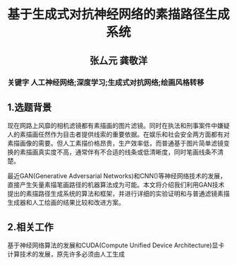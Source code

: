# <font><center>基于生成式对抗神经网络的素描路径生成系统</center></font>
## <font><center>张厶元  龚敬洋</center></font>

###   关键字 人工神经网络;深度学习;生成式对抗网络;绘画风格转移


##  1.选题背景

  现在网路上风靡的相机滤镜都有素描画的图片滤镜。同时在执法和刑事案件中嫌疑人的素描画任然作为目击者提供线索的重要依据。在娱乐和社会安全两方面都有对素描画像的需要。但人工素描价格昂贵，生产效率低，而普通基于图片简单滤镜变换的素描画真实度不高，通常伴有不合适的线条或低清晰度，同时笔画线条不清楚。

  最近GAN(Generative Adversarial Networks)和CNN()等神经网络技术的发展，直接产生矢量素描笔画路径的机器算法成为可能。本文将介绍我们利用GAN技术提出的素描路径生成系统的算法和框架，并进行详细的实验证明和与普通滤镜素描生成器和人工绘画的结果比较和改进方案。

##  2.相关工作

  基于神经网络算法的发展和CUDA(Compute Unified Device Architecture)显卡计算技术的发展，原先许多必须由人工生成
